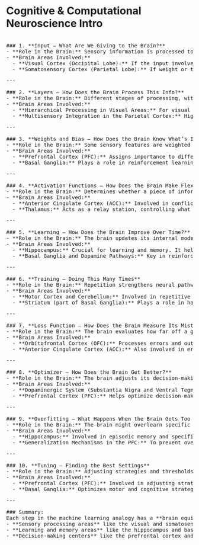 # Cognitive & Computational Neuroscience Intro
<pre>

### 1. **Input – What Are We Giving to the Brain?**
- **Role in the Brain:** Sensory information is processed to form an initial understanding.
- **Brain Areas Involved:**
  - **Visual Cortex (Occipital Lobe):** If the input involves color, shape, or other visual details, the visual cortex is crucial for decoding that information.
  - **Somatosensory Cortex (Parietal Lobe):** If weight or tactile properties are involved, this area processes sensory input related to touch and proprioception.
<pre>
---

### 2. **Layers – How Does the Brain Process This Info?**
- **Role in the Brain:** Different stages of processing, with each layer focusing on specific aspects of the input.
- **Brain Areas Involved:**
  - **Hierarchical Processing in Visual Areas:** For visual processing, the brain uses layers, starting from the **primary visual cortex (V1)** for basic features (e.g., edges), moving to **higher-order areas (V2, V4)** for more complex representations like shapes and colors.
  - **Multisensory Integration in the Parietal Cortex:** Higher-order layers could involve the **parietal cortex** for integrating visual and tactile data to produce a coherent representation of the object.
<pre>
---

### 3. **Weights and Bias – How Does the Brain Know What’s Important?**
- **Role in the Brain:** Some sensory features are weighted more heavily based on experience and expectation.
- **Brain Areas Involved:**
  - **Prefrontal Cortex (PFC):** Assigns importance to different features based on goals, expectations, and context (e.g., if you're expecting apples, color might be weighted more heavily).
  - **Basal Ganglia:** Plays a role in reinforcement learning and decision-making, helping the brain decide which clues are relevant over time by adjusting weights based on previous experience.
<pre>
---

### 4. **Activation Functions – How Does the Brain Make Flexible Decisions?**
- **Role in the Brain:** Determines whether a piece of information should be activated or suppressed.
- **Brain Areas Involved:**
  - **Anterior Cingulate Cortex (ACC):** Involved in conflict detection and decision-making. It helps resolve whether conflicting sensory input is relevant (e.g., is the orange fruit round but not the right color?).
  - **Thalamus:** Acts as a relay station, controlling what sensory information gets through to higher brain areas, similar to activating or inhibiting certain signals.
<pre>
---

### 5. **Learning – How Does the Brain Improve Over Time?**
- **Role in the Brain:** The brain updates its internal model based on feedback to improve future decisions.
- **Brain Areas Involved:**
  - **Hippocampus:** Crucial for learning and memory. It helps store feedback from past decisions (e.g., learning from mistakes).
  - **Basal Ganglia and Dopamine Pathways:** Key in reinforcement learning, where correct predictions reinforce good strategies and wrong guesses lead to adjustment (similar to how machine learning models update weights).
<pre>
---

### 6. **Training – Doing This Many Times**
- **Role in the Brain:** Repetition strengthens neural pathways and solidifies learning.
- **Brain Areas Involved:**
  - **Motor Cortex and Cerebellum:** Involved in repetitive learning, especially for procedural tasks. In the case of recognizing fruits, the **ventral stream** (part of the visual cortex leading to the temporal lobe) becomes specialized through repetition.
  - **Striatum (part of Basal Ganglia):** Plays a role in habit formation, refining responses with repeated feedback loops.
<pre>
---

### 7. **Loss Function – How Does the Brain Measure Its Mistakes?**
- **Role in the Brain:** The brain evaluates how far off a guess was from reality, adjusting accordingly.
- **Brain Areas Involved:**
  - **Orbitofrontal Cortex (OFC):** Processes errors and outcomes, particularly in value-based decision-making, helping the brain calculate "loss" and adjust strategies.
  - **Anterior Cingulate Cortex (ACC):** Also involved in error monitoring and detecting whether something went wrong.
<pre>
---

### 8. **Optimizer – How Does the Brain Get Better?**
- **Role in the Brain:** The brain adjusts its decision-making strategies to improve over time.
- **Brain Areas Involved:**
  - **Dopaminergic System (Substantia Nigra and Ventral Tegmental Area):** Plays a major role in reward-based learning and adjusting expectations. Dopamine levels guide the brain's optimization process by reinforcing correct predictions.
  - **Prefrontal Cortex (PFC):** Helps optimize decision-making by weighing past experiences and guiding future choices.
<pre>
---

### 9. **Overfitting – What Happens When the Brain Gets Too Good?**
- **Role in the Brain:** The brain might overlearn specific details that work for one set of stimuli but fail with new ones.
- **Brain Areas Involved:**
  - **Hippocampus:** Involved in episodic memory and specific learning, which could lead to overfitting by focusing too much on particular past examples.
  - **Generalization Mechanisms in the PFC:** To prevent overfitting, the **prefrontal cortex** helps generalize lessons learned to new situations by integrating a broader range of information rather than over-relying on past experiences.
<pre>
---

### 10. **Tuning – Finding the Best Settings**
- **Role in the Brain:** Adjusting strategies and thresholds (like how much importance to give color vs. shape) to improve decision-making.
- **Brain Areas Involved:**
  - **Prefrontal Cortex (PFC):** Involved in adjusting strategies dynamically based on outcomes (hyperparameter tuning in machine learning).
  - **Basal Ganglia:** Optimizes motor and cognitive strategies through trial and error, adjusting neural "settings" based on rewards and punishments.
<pre>
---

### Summary:
Each step in the machine learning analogy has a **brain equivalent** where various **neural structures** process, learn, and refine decisions. The key areas include:
- **Sensory processing areas** like the visual and somatosensory cortices.
- **Learning and memory areas** like the hippocampus and basal ganglia.
- **Decision-making centers** like the prefrontal cortex and dopaminergic pathways.

